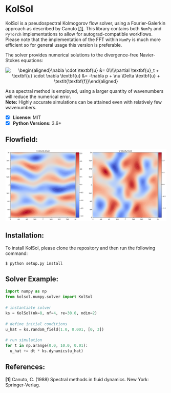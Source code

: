 # KolSol

KolSol is a pseudospectral Kolmogorov flow solver, using a Fourier-Galerkin approach as described by Canuto [[1]](#R1). This library contains both `NumPy` and `PyTorch` implementations to allow for autograd-compatible workflows. Please note that the implementation of the FFT within `NumPy` is much more efficient so for general usage this version is preferable.

The solver provides numerical solutions to the divergence-free Navier-Stokes equations:

<p align='center'>
<img src="https://latex.codecogs.com/png.image?\dpi{110}&space;\begin{aligned}\nabla&space;\cdot&space;\textbf{u}&space;&=&space;0\\\\\partial&space;\textbf{u}_t&space;&plus;&space;\textbf{u}&space;\cdot&space;\nabla&space;\textbf{u}&space;&=&space;-\nabla&space;p&space;&plus;&space;\nu&space;\Delta&space;\textbf{u}&space;&plus;&space;\textit{\textbf{f}}\end{aligned}&space;" title="\begin{aligned}\nabla \cdot \textbf{u} &= 0\\\\\partial \textbf{u}_t + \textbf{u} \cdot \nabla \textbf{u} &= -\nabla p + \nu \Delta \textbf{u} + \textit{\textbf{f}}\end{aligned} " />
</p>

As a spectral method is employed, using a larger quantity of wavenumbers will reduce the numerical error.
<br>**Note:** Highly accurate simulations can be attained even with relatively few wavenumbers.

- [x] **License:** MIT
- [x] **Python Versions:** 3.6+

## **Flowfield:**
<p align='center'>
<img src="media/flowfield.png"/>
</p>

## **Installation:**
To install KolSol, please clone the repository and then run the following command:

```shell
$ python setup.py install
```

## **Solver Example:**

```python
import numpy as np
from kolsol.numpy.solver import KolSol

# instantiate solver
ks = KolSol(nk=8, nf=4, re=30.0, ndim=2)

# define initial conditions
u_hat = ks.random_field(1.0, 0.001, [0, 3])

# run simulation
for t in np.arange(0.0, 10.0, 0.01):
  u_hat += dt * ks.dynamics(u_hat)
```

## **References:**
<a id="R1">**[1]**</a> Canuto, C. (1988) Spectral methods in fluid dynamics. New York: Springer-Verlag.


